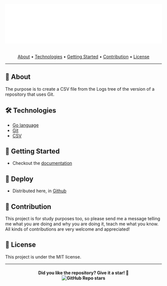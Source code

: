 <section align="center">

  <img src="docs/assets/images/banner.svg" title="Project banner" alt="Project banner" />

  <br>
  <br>

  <!-- badges -->

  <p>
    <a href="#about">About</a> •
    <a href="#technologies">Technologies</a> •
    <a href="#getting-started">Getting Started</a> •
    <a href="#contribution">Contribution</a> •
    <a href="#license">License</a>
  </p>
</section>

---


<h2 id="about">💬 About</h2>

The purpose is to create a CSV file from the Logs tree of the version of a repository that uses Git.


<h2 id="technologies"> 🛠️ Technologies</h2>

* [Go language](#)
* [Git](#)
* [CSV](#)


<h2 id="getting-started"> 🚶 Getting Started</h2>

* Checkout the [documentation](docs/getting-started.md)


<h2>🚀 Deploy</h2>

* Distributed here, in [Github](https://github.com/andersonbosa/git_audit_go)


<h2 id="contribution">🤝 Contribution</h2>

<p>
  This project is for study purposes too, so please send me a message telling me what you are doing and why you are doing it, teach me what you know. All kinds of contributions are very welcome and appreciated!
</p>



<h2 id="license"> 📝 License</h2>

This project is under the MIT license.

---

<h4 align="center">  
  <strong>
    Did you like the repository? Give it a star! 🤩
    <br />
    <img alt="GitHub Repo stars" src="https://img.shields.io/github/stars/andersonbosa/git_audit_go?style=social">
  </strong>
</h4>


<!-- Links -->